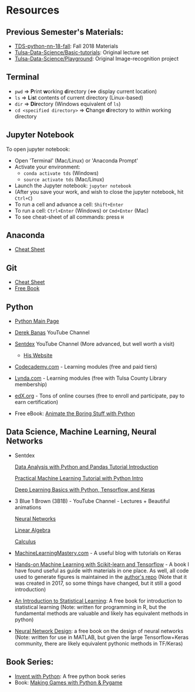 # Resources

## Previous Semester's Materials:
- [TDS-python-nn-18-fall](https://github.com/zachandfox/TDS-python-nn-18-fall): Fall 2018 Materials
- [Tulsa-Data-Science/Basic-tutorials](https://github.com/Tulsa-Data-Science/Basic-tutorials): Original lecture set
- [Tulsa-Data-Science/Playground](https://github.com/Tulsa-Data-Science/Playground): Original Image-recognition project

## Terminal
- `pwd` => **P**rint **w**orking **d**irectory (<=> display current location)
- `ls` => **L**i**s**t contents of current directory (Linux-based)
- `dir` => **Dir**ectory (Windows equivalent of `ls`)
- `cd <specified directory>` => **C**hange **d**irectory to <specified directory> within working directory

## Jupyter Notebook
To open jupyter notebook:
- Open 'Terminal' (Mac/Linux) or 'Anaconda Prompt'
- Activate your environment:
    - `conda activate tds` (Windows)
    - `source activate tds` (Mac/Linux)
- Launch the Jupyter notebook: `jupyter notebook`
- (After you save your work, and wish to close the jupyter notebook, hit `Ctrl+C`)
- To run a cell and advance a cell: `Shift+Enter` 
- To run a cell: `Ctrl+Enter` (Windows) or `Cmd+Enter` (Mac)
- To see cheat-sheet of all commands: press `H`

## Anaconda
- [Cheat Sheet](https://conda.io/docs/_downloads/conda-cheatsheet.pdf)

## Git
- [Cheat Sheet](https://www.git-tower.com/blog/git-cheat-sheet/)
- [Free Book](https://git-scm.com/book/en/v2)

## Python
- [Python Main Page](https://docs.python.org/3/tutorial/)
- [Derek Banas](https://www.youtube.com/watch?v=N4mEzFDjqtA) YouTube Channel
- [Sentdex](https://www.youtube.com/watch?v=oVp1vrfL_w4&list=PLQVvvaa0QuDe8XSftW-RAxdo6OmaeL85M) YouTube Channel (More advanced, but well worth a visit)

   - [His Website](https://pythonprogramming.net/)

- [Codecademy.com](https://www.codecademy.com/learn/learn-python-3) - Learning modules (free and paid tiers)
- [Lynda.com](https://www.lynda.com/search?q=python+3) - Learning modules (free with Tulsa County Library membership)
- [edX.org](https://www.edx.org/course?search_query=python) - Tons of online courses (free to enroll and participate, pay to earn certification)
- Free eBook: [Animate the Boring Stuff with Python](http://automatetheboringstuff.com/)

## Data Science, Machine Learning, Neural Networks
- Sentdex

   [Data Analysis with Python and Pandas Tutorial Introduction](https://www.youtube.com/watch?v=Iqjy9UqKKuo&list=PLQVvvaa0QuDc-3szzjeP6N6b0aDrrKyL-)

   [Practical Machine Learning Tutorial with Python Intro](https://www.youtube.com/watch?v=OGxgnH8y2NM&list=PLQVvvaa0QuDfKTOs3Keq_kaG2P55YRn5v)

   [Deep Learning Basics with Python, Tensorflow, and Keras](https://www.youtube.com/playlist?list=PLQVvvaa0QuDfhTox0AjmQ6tvTgMBZBEXN)

- 3 Blue 1 Brown (3B1B) - YouTube Channel - Lectures + Beautiful animations

   [Neural Networks](https://www.youtube.com/watch?v=aircAruvnKk&list=PLZHQObOWTQDNU6R1_67000Dx_ZCJB-3pi)

   [Linear Algebra](https://www.youtube.com/watch?v=kjBOesZCoqc&list=PL0-GT3co4r2y2YErbmuJw2L5tW4Ew2O5B)

   [Calculus](https://www.youtube.com/watch?v=WUvTyaaNkzM&list=PL0-GT3co4r2wlh6UHTUeQsrf3mlS2lk6x)
- [MachineLearningMastery.com](https://machinelearningmastery.com/) - A useful blog with tutorials on Keras
- [Hands-on Machine Learning with Scikit-learn and Tensorflow](https://www.amazon.com/Hands-Machine-Learning-Scikit-Learn-TensorFlow/dp/1491962291/ref=sr_1_2?ie=UTF8&qid=1547529659&sr=8-2&keywords=hands+on+machine+learning+with+scikit-learn+and+tensorflow) - A book I have found useful as guide with materials in one place. As well, all code used to generate figures is maintained in the [author's repo](https://github.com/ageron/handson-ml) (Note that it was created in 2017, so some things have changed, but it still a good introduction)
- [An Introduction to Statistical Learning](http://www-bcf.usc.edu/~gareth/ISL/): A free book for introduction to statistical learning (Note: written for programming in R, but the fundamental methods are valuable and likely has equivalent methods in python)
- [Neural Network Design](http://hagan.okstate.edu/nnd.html): a free book on the design of neural networks (Note: written for use in MATLAB, but given the large Tensorflow+Keras community, there are likely equivalent pythonic methods in TF/Keras)

## Book Series:
- [Invent with Python](https://inventwithpython.com/): A free python book series
- Book: [Making Games with Python & Pygame](https://inventwithpython.com/pygame/)

